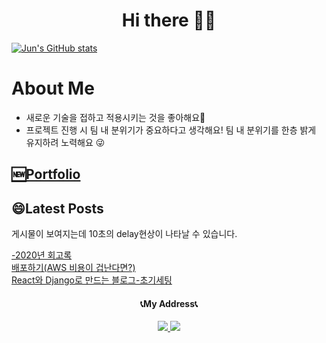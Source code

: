 <h1 align="center">Hi there 🙋‍♂️</h1>

[![Jun's GitHub stats](https://github-readme-stats.vercel.app/api?username=wnsdudSoftkim)](https://github.com/wnsdudSoftkim/github-readme-stats)
# About Me
- 새로운 기술을 접하고 적용시키는 것을 좋아해요🏅
- 프로젝트 진행 시 팀 내 분위기가 중요하다고 생각해요! 팀 내 분위기를 한층 밝게 유지하려 노력해요 😜
<h2 allign="center"> <a href="https://wooden-stag-663.notion.site/Hi-I-am-JunYoung-Backend-Engineer-Web-Developer-57ce35399cf2499cb94f6d8aa1065d63">🆕Portfolio</a><br/></h2>
<h2 allign="center">😄Latest Posts</h2>
<div >
  <p>게시물이 보여지는데 10초의 delay현상이 나타날 수 있습니다.</p>
  <a href="https://objective-blackwell-219591.netlify.app/">-2020년 회고록</a><br/>
  <a href="https://objective-blackwell-219591.netlify.app/">배포하기(AWS 비용이 겁난다면?)</a><br/>
  <a href="https://objective-blackwell-219591.netlify.app/">React와 Django로 만드는 블로그-초기세팅</a>
</div>
<h4 align="center">📞My Address📞</h3>
<p align="center"> 
  <a href="https://www.instagram.com/cm_jun0/">
    <img src="https://img.shields.io/badge/Instagram-E4405F?logo=Instagram&logoColor=white&link="https://www.instagram.com/cm_jun0/"">
  </a>
   <a href="https://velog.io/@cmong">
    <img src="http://img.shields.io/badge/-Velog-20c997?style=flat&link="https://velog.io/@cmong"">
  </a>
</p>

